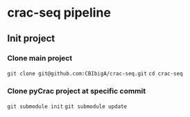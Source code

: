 # crac-seq pipeline

## Init project

### Clone main project

`git clone git@github.com:CBIbigA/crac-seq.git`
`cd crac-seq`

### Clone pyCrac project at specific commit

`git submodule init`
`git submodule update`
